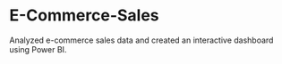 # E-Commerce-Sales
Analyzed e-commerce sales data and created an interactive dashboard using Power BI.
